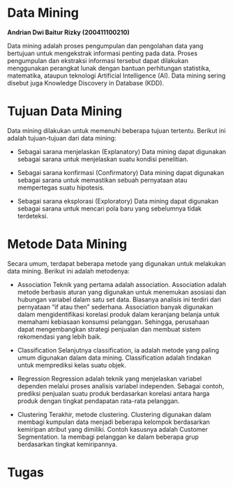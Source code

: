 # Data Mining

**Andrian Dwi Baitur Rizky (200411100210)**

Data mining adalah proses pengumpulan dan pengolahan data yang bertujuan untuk mengekstrak informasi penting pada data. Proses pengumpulan dan ekstraksi informasi tersebut dapat dilakukan menggunakan perangkat lunak dengan bantuan perhitungan statistika, matematika, ataupun teknologi Artificial Intelligence (AI). Data mining sering disebut juga Knowledge Discovery in Database (KDD).

# Tujuan Data Mining

Data mining dilakukan untuk memenuhi beberapa tujuan tertentu. Berikut ini adalah tujuan-tujuan dari data mining:

* Sebagai sarana menjelaskan (Explanatory)
Data mining dapat digunakan sebagai sarana untuk menjelaskan suatu kondisi penelitian.

* Sebagai sarana konfirmasi (Confirmatory)
Data mining dapat digunakan sebagai sarana untuk memastikan sebuah pernyataan atau mempertegas suatu hipotesis.

* Sebagai sarana eksplorasi (Exploratory)
Data mining dapat digunakan sebagai sarana untuk mencari pola baru yang sebelumnya tidak terdeteksi.

# Metode Data Mining

Secara umum, terdapat beberapa metode yang digunakan untuk melakukan data mining. Berikut ini adalah metodenya:

* Association
Teknik yang pertama adalah association. Association adalah metode berbasis aturan yang digunakan untuk menemukan asosiasi dan hubungan variabel dalam satu set data. Biasanya analisis ini terdiri dari pernyataan “if atau then” sederhana. Association banyak digunakan dalam mengidentifikasi korelasi produk dalam keranjang belanja untuk memahami kebiasaan konsumsi pelanggan. Sehingga, perusahaan dapat mengembangkan strategi penjualan dan membuat sistem rekomendasi yang lebih baik.

* Classification
Selanjutnya classification, ia adalah metode yang paling umum digunakan dalam data mining. Classification adalah tindakan untuk memprediksi kelas suatu objek.

* Regression
Regression adalah teknik yang menjelaskan variabel dependen melalui proses analisis variabel independen. Sebagai contoh, prediksi penjualan suatu produk berdasarkan korelasi antara harga produk dengan tingkat pendapatan rata-rata pelanggan.

* Clustering
Terakhir, metode clustering. Clustering digunakan dalam membagi kumpulan data menjadi beberapa kelompok berdasarkan kemiripan atribut yang dimiliki. Contoh kasusnya adalah Customer Segmentation. Ia membagi pelanggan ke dalam beberapa grup berdasarkan tingkat kemiripannya.

# Tugas

```{tableofcontents}
```
